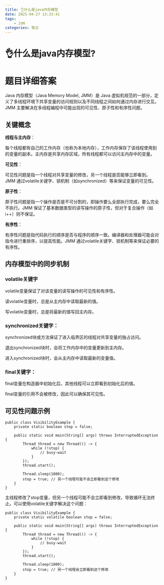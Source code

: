 ```yaml
---
title: 👌什么是java内存模型
date: 2025-04-27 13:33:41
tags:
	- JVM
categories: 笔记
--- 
```

# 👌什么是java内存模型?

# 题目详细答案
Java 内存模型（Java Memory Model, JMM）是 Java 虚拟机规范的一部分，定义了多线程环境下共享变量的访问规则以及不同线程之间如何通过内存进行交互。JMM 主要解决在多线程编程中可能出现的可见性、原子性和有序性问题。

## 关键概念
**线程与主内存**：

每个线程都有自己的工作内存（也称为本地内存），工作内存保存了该线程使用到的变量的副本。主内存是共享内存区域，所有线程都可以访问主内存中的变量。

**可见性**：

可见性问题是指一个线程对共享变量的修改，另一个线程是否能够立即看到。JMM 通过volatile关键字、锁机制（如synchronized）等来保证变量的可见性。

**原子性**：

原子性问题是指一个操作是否是不可分割的，即操作要么全部执行完成，要么完全不执行。JMM 保证了基本数据类型的读写操作的原子性，但对于复合操作（如 i++）则不保证。

**有序性**：

有序性问题是指代码执行的顺序是否与程序的顺序一致。编译器和处理器可能会对指令进行重排序，以提高性能。JMM 通过volatile关键字、锁机制等来保证必要的有序性。

## 内存模型中的同步机制
### volatile关键字
volatile变量保证了对该变量的读写操作的可见性和有序性。

读volatile变量时，总是从主内存中读取最新的值。

写volatile变量时，总是将最新的值写回主内存。

### synchronized关键字：
synchronized块或方法保证了进入临界区的线程对共享变量的独占访问。

退出synchronized块时，会将工作内存中的变量更新到主内存。

进入synchronized块时，会从主内存中读取最新的变量值。

### final关键字：
final变量在构造器中初始化后，其他线程可以立即看到初始化后的值。

final变量的引用不会被修改，因此可以确保其可见性。

## 可见性问题示例
```plain
public class VisibilityExample {
    private static boolean stop = false;

    public static void main(String[] args) throws InterruptedException {
        Thread thread = new Thread(() -> {
            while (!stop) {
                // busy-wait
            }
        });
        thread.start();

        Thread.sleep(1000);
        stop = true; // 另一个线程可能不会立即看到这个修改
    }
}
```

主线程修改了stop变量，但另一个线程可能不会立即看到修改，导致循环无法终止。可以使用volatile关键字解决这个问题：

```plain
public class VisibilityExample {
    private static volatile boolean stop = false;

    public static void main(String[] args) throws InterruptedException {
        Thread thread = new Thread(() -> {
            while (!stop) {
                // busy-wait
            }
        });
        thread.start();

        Thread.sleep(1000);
        stop = true; // 另一个线程会立即看到这个修改
    }
}
```
